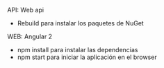 API: Web api
- Rebuild para instalar los paquetes de NuGet

WEB: Angular 2
- npm install para instalar las dependencias
- npm start para iniciar la aplicación en el browser

